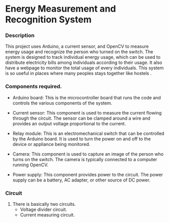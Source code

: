 # Energy Measurement and Recognition System

### Description
This project uses Arduino, a current sensor, and OpenCV to measure energy usage and recognize the person who turned on the switch. 
The system is designed to track individual energy usage, which can be used to distribute electricity bills among individuals according to their usage.
It also have a webpage to monitor the total usage of every individuals. This system is so useful in places where many peoples stays together like hostels .

### Components required.

- Arduino board: This is the microcontroller board that runs the code and controls the various components of the system.

- Current sensor: This component is used to measure the current flowing through the circuit. The sensor can be clamped around a wire and provides an output voltage proportional to the current.

- Relay module: This is an electromechanical switch that can be controlled by the Arduino board. It is used to turn the power on and off to the device or appliance being monitored.

- Camera: This component is used to capture an image of the person who turns on the switch. The camera is typically connected to a computer running OpenCV.

- Power supply: This component provides power to the circuit. The power supply can be a battery, AC adapter, or other source of DC power.

### Circuit

1. There is basically two circuits.
   - Voltage divider circuit.
   - Current measuring circuit.

